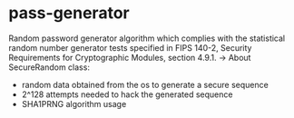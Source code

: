 # pass-generator
Random password generator algorithm which complies with the statistical random number generator tests specified in FIPS 140-2, Security Requirements for Cryptographic Modules, section 4.9.1.
-> About SecureRandom class: 
- random data obtained from the os to generate a secure sequence
- 2^128 attempts needed to hack the generated sequence
- SHA1PRNG algorithm usage

